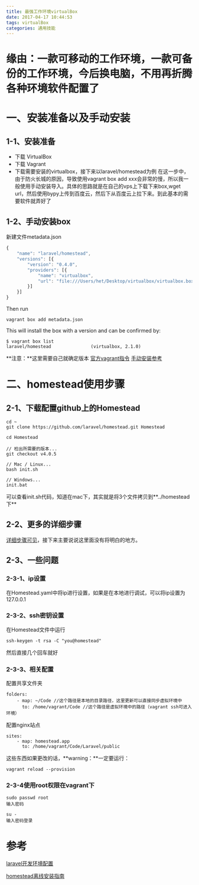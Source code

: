 ```yaml
---
title: 最强工作环境virtualBox
date: 2017-04-17 10:44:53
tags: virtualBox
categories: 通用技能
---
```


# 缘由：一款可移动的工作环境，一款可备份的工作环境，今后换电脑，不用再折腾各种环境软件配置了

<!--more-->

# 一、安装准备以及手动安装
## 1-1、安装准备
* 下载 VirtualBox
* 下载  Vagrant
* 下载需要安装的virtualbox，接下来以laravel/homestead为例
在这一步中，由于防火长城的原因，导致使用vagrant box add xxx会非常的慢，所以我一般使用手动安装导入。具体的思路就是在自己的vps上下载下来box,wget url，然后使用bypy上传到百度云，然后下从百度云上拉下来。到此基本的需要软件就弄好了

## 1-2、手动安装box
新建文件metadata.json
```js
{
    "name": "laravel/homestead",
    "versions": [{
        "version": "0.4.0",
        "providers": [{
            "name": "virtualbox",
            "url": "file:///Users/het/Desktop/virtualbox/virtualbox.box"
        }]
    }]
}
```

Then run 
```
vagrant box add metadata.json
```

This will install the box with a version and can be confirmed by:

```
$ vagrant box list
laravel/homestead               (virtualbox, 2.1.0)
```
**注意：**这里需要自己就确定版本
[官方vagrant指令](https://www.vagrantup.com/docs/cli/box.html)
[手动安装参考](http://stackoverflow.com/questions/34946837/box-laravel-homestead-could-not-be-found)
# 二、homestead使用步骤
## 2-1、下载配置github上的Homestead
```
cd ~
git clone https://github.com/laravel/homestead.git Homestead

cd Homestead

// 检出所需要的版本...
git checkout v4.0.5

// Mac / Linux...
bash init.sh

// Windows...
init.bat
```
可以查看init.sh代码，知道在mac下，其实就是将3个文件拷贝到**../homestead下**

## 2-2、更多的详细步骤
[详细步骤可见](http://d.laravel-china.org/docs/5.4/homestead)，接下来主要说说这里面没有将明白的地方。

## 2-3、一些问题
### 2-3-1、ip设置
在Homestead.yaml中将ip进行设置，如果是在本地进行调试，可以将ip设置为127.0.0.1

### 2-3-2、ssh密钥设置
在Homestead文件中运行
```
ssh-keygen -t rsa -C "you@homestead"
```
然后直接几个回车就好

### 2-3-3、相关配置
配置共享文件夹
```
folders:
    - map: ~/Code //这个路径是本地的目录路径，这里更新可以直接同步虚拟环境中
      to: /home/vagrant/Code //这个路径是虚拟环境中的路径（vagrant ssh可进入环境）
```

配置nginx站点
```
sites:
    - map: homestead.app
      to: /home/vagrant/Code/Laravel/public
```

这些东西如果更改的话，**warning：**一定要运行：
```
vagrant reload --provision
```

### 2-3-4使用root权限在vagrant下
```
sudo passwd root
输入密码

su -
输入密码登录
```

# 参考
[laravel开发环境配置](http://d.laravel-china.org/docs/5.4/homestead)

[homestead离线安装指南](https://quericy.me/blog/827/)

